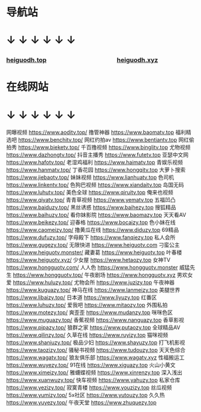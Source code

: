 # 导航站
# ↓ ↓ ↓ ↓ ↓ ↓ 
### [heiguodh.top](https://www.heiguodh.top) 　　　　　　　　　　　 [heiguodh.xyz](https://www.heiguodh.xyz)
# 在线网站
# ↓ ↓ ↓ ↓ ↓ ↓ 
网曝视频 https://www.aoditv.top/
撸管神器 https://www.baomatv.top
福利精选吧 https://www.benchitv.top/
网红约拍av https://www.bentiantv.top
网红偷拍秀 https://www.bieketv.top/
千百撸视频 https://www.binglitv.top
尤物视频 https://www.dazhongtv.top/
抖音主播秀 https://www.futetv.top
亚瑟中文网 https://www.hafotv.top/
老湿鸡福利 https://www.haimatv.top
青娱乐视频 https://www.hanmatv.top/
丁香花园 https://www.hongqitv.top
大萝卜搜索 https://www.jiebaotv.top/
妹妹视频 https://www.lianhuatv.top
色司机 https://www.linkentv.top/
色狗巴视频 https://www.xiandaitv.top
岛国无码 https://www.luhutv.top/
美色全球 https://www.qiruitv.top
俺来也视频 https://www.qiyatv.top/
青青草视频 https://www.yematv.top
五福凹凸 https://www.baiduzy.top/
黑丝诱惑 https://www.baihezy.top
搜狐精品 https://www.baihuzy.top/
看你妹影院 https://www.baomazy.top
天天看AV https://www.beikezy.top/
迎春格 https://www.bocaizy.top
色小妹在线 https://www.caomeizy.top/
撸黄瓜在线 https://www.diduzy.top
69精品 https://www.dufuzy.top/
字母殿下 https://www.fanqiezy.top
私人会所 https://www.gugezy.top/
无限快进 https://www.heiguotv.com
刁蛮公主 https://www.heiguotv.monster/
藏妻葛 https://www.heiguotv.top
叶春楼 https://www.heiguotv.xyz/
少女屋 https://www.hetaozy.top
女神TV https://www.hongguotv.com/
人人色 https://www.hongguotv.monster
威猛先生 https://www.hongguotv.top/
午夜剧场 https://www.hongguotv.xyz
男欢女爱 https://www.huluzy.top/
尤物会所 https://www.juzizy.top
午夜神器 https://www.kuguazy.top/
神马在线 https://www.lanmeizy.top
美腿世界 https://www.libaizy.top/
日本道 https://www.liyuzy.top
红番区 https://www.luhuzy.top/
爱我吧 https://www.mitaozy.top
外围私拍 https://www.motezy.top/
爽歪歪 https://www.mudanzy.top
咪咪色区 https://www.muguazy.top/
香蕉视频 https://www.nanguazy.top
香草影视 https://www.pipazy.top/
狼群之家 https://www.putaozy.top
全球精品AV https://www.qilinzy.top/
久草在线 https://www.ruyizy.top
猫咪视频 https://www.shaniuzy.top/
极品少妇 https://www.shayuzy.top
打飞机影视 https://www.taozizy.top/
骚秘书视频 https://www.tudouzy.top
天天色综合 https://www.wagatv.top/
狼友俱乐部 https://www.wagatv.xyz
性福搬运工 https://www.wuyezy.top/
91在线 https://www.xiguazy.top
火山小黄文 https://www.ximeizy.top/
雅蠛蝶视频 https://www.xinrenzy.top
深入浅出 https://www.xuanwuzy.top/
快车视频 https://www.yahuzy.top
私家仓库 https://www.yezizy.top/
寂寞青楼 https://www.youzizy.top
丝瓜视频 https://www.yumizy.top/
5x社区 https://www.yutouzy.top
久久热 https://www.yuyezy.top/
午夜天堂 https://www.zhuquezy.top
